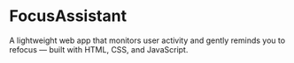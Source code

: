 # FocusAssistant
A lightweight web app that monitors user activity and gently reminds you to refocus — built with HTML, CSS, and JavaScript.

